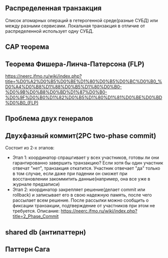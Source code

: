 ## Распределенная транзакция

Список атомарных операций в гетерогенной среде(разные СУБД) или между разными сервисами. Локальная транзакция в отличие от распределенной использует одну СУБД.

## CAP теорема


## Теорема Фишера-Линча-Патерсона (FLP)

https://neerc.ifmo.ru/wiki/index.php?title=%D0%A2%D0%B5%D0%BE%D1%80%D0%B5%D0%BC%D0%B0_%D0%A4%D0%B8%D1%88%D0%B5%D1%80%D0%B0-%D0%9B%D0%B8%D0%BD%D1%87%D0%B0-%D0%9F%D0%B0%D1%82%D0%B5%D1%80%D1%81%D0%BE%D0%BD%D0%B0_(FLP)


## Проблема двух генералов



##  Двухфазный коммит(2PC two-phase commit)

Состоит из 2-х этапов:
- Этап 1: координатор спрашгивает у всех участников, готовы ли они гарантированно завершить транзакцию? Если хотя бы один участник отвечат "нет", транзакция откатится.
Участник отвечает "да" только в том случае, если даже при падении он сможет при восстановлении закоммитить данные(например, она все уже в журнале предзаписи)
- Этап 2: координатор закрепляет решение(делает commit или rollback) и записывает его в свою надежную память, после чего рассылает всем решение.
После рассылки можно сообщить о фиксации транзакции, подтверждение от участников при этом не требуется.
Описание: https://neerc.ifmo.ru/wiki/index.php?title=2_Phase_Commit
  
## shared db (антипаттерн)


## Паттерн Сага





